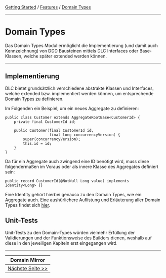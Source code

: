 [Getting Started](../index.md) / [Features](../features.md) / [Domain Types](domain_types.md)

---

# Domain Types
Das Domain Types Modul ermöglicht die Implementierung (und damit auch Kennzeichnung) von DDD Bausteinen mittels 
DLC Interfaces oder Base-Klassen, welche später extended werden können.

---

## Implementierung
DLC bietet grundsätzlich verschiedene abstrakte Klassen und Interfaces, welche extended bzw. 
implementiert werden können, um entsprechende Domain Types zu definieren.

Im Folgenden ein Beispiel, um ein neues Aggregate zu definieren:
```
public class Customer extends AggregateRootBase<CustomerId> {
    private final CustomerId id;
    
    public Customer(final CustomerId id,
                    final long concurrencyVersion) {
        super(concurrencyVersion);
        this.id = id;
    }
}
```

Da für ein Aggregate auch zwingend eine ID benötigt wird, muss diese folgendermaßen im Voraus
oder als innere Klasse des Aggregates definiert sein:
```
public record CustomerId(@NotNull Long value) implements Identity<Long> {}
```
Eine Identity gehört hierbei genauso zu den Domain Types, wie ein Aggregate auch. Eine aushürlichere Auflistung 
und Erläuterung aller Domain Types findet sich [hier](../../readme_building_blocks.md).

## Unit-Tests
Unit-Tests zu den Domain-Types würden vielmehr Erfüllung der Validierungen und der Funktionsweise
des Builders dienen, weshalb auf diese in den jeweiligen Kapiteln erst eingegangen wird.

---

|           **Domain Mirror**            |
|:--------------------------------------:|
| [Nächste Seite >>](./domain_mirror.md) |

